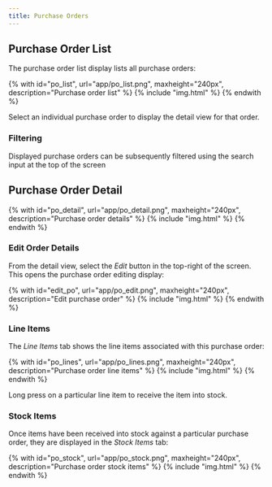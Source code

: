 ```yaml
---
title: Purchase Orders
---
```


## Purchase Order List

The purchase order list display lists all purchase orders:

{% with id="po_list", url="app/po_list.png", maxheight="240px", description="Purchase order list" %}
{% include "img.html" %}
{% endwith %}

Select an individual purchase order to display the detail view for that order.

### Filtering

Displayed purchase orders can be subsequently filtered using the search input at the top of the screen

## Purchase Order Detail

{% with id="po_detail", url="app/po_detail.png", maxheight="240px", description="Purchase order details" %}
{% include "img.html" %}
{% endwith %}

### Edit Order Details

From the detail view, select the *Edit* button in the top-right of the screen. This opens the purchase order editing display:

{% with id="edit_po", url="app/po_edit.png", maxheight="240px", description="Edit purchase order" %}
{% include "img.html" %}
{% endwith %}

### Line Items

The *Line Items* tab shows the line items associated with this purchase order:

{% with id="po_lines", url="app/po_lines.png", maxheight="240px", description="Purchase order line items" %}
{% include "img.html" %}
{% endwith %}

Long press on a particular line item to receive the item into stock.

### Stock Items

Once items have been received into stock against a particular purchase order, they are displayed in the *Stock Items* tab:

{% with id="po_stock", url="app/po_stock.png", maxheight="240px", description="Purchase order stock items" %}
{% include "img.html" %}
{% endwith %}
